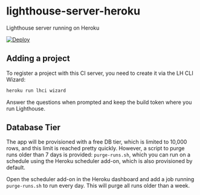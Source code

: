 # lighthouse-server-heroku

Lighthouse server running on Heroku

[![Deploy](https://www.herokucdn.com/deploy/button.svg)](https://heroku.com/deploy?template=https://github.com/browniebroke/lighthouse-server-heroku)

## Adding a project

To register a project with this CI server, you need to create it via the LH CLI Wizard:

```bash
heroku run lhci wizard
```

Answer the questions when prompted and keep the build token where you run Lighthouse.

## Database Tier

The app will be provisioned with a free DB tier, which is limited to 10,000 rows, and this limit is reached pretty quickly. However, a script to purge runs older than 7 days is provided: `purge-runs.sh`, which you can run on a schedule using the Heroku scheduler add-on, which is also provisioned by default.

Open the scheduler add-on in the Heroku dashboard and add a job running `purge-runs.sh` to run every day. This will purge all runs older than a week.
